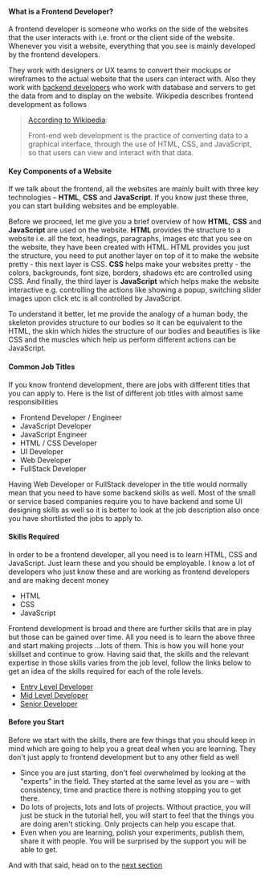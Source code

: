 #### What is a Frontend Developer?
A frontend developer is someone who works on the side of the websites that the user interacts with i.e. front or the client side of the website. Whenever you visit a website, everything that you see is mainly developed by the frontend developers. 

They work with designers or UX teams to convert their mockups or wireframes to the actual website that the users can interact with. Also they work with [backend developers](/backend) who work with database and servers to get the data from and to display on the website. Wikipedia describes frontend development as follows

> [According to Wikipedia](https://en.wikipedia.org/wiki/Front-end_web_development):
>
> Front-end web development is the practice of converting data to a graphical interface, through the use of HTML, CSS, and JavaScript, so that users can view and interact with that data.

#### Key Components of a Website
If we talk about the frontend, all the websites are mainly built with three key technologies – **HTML**, **CSS** and **JavaScript**. If you know just these three, you can start building websites and be employable. 

Before we proceed, let me give you a brief overview of how **HTML**, **CSS** and **JavaScript** are used on the website. **HTML** provides the structure to a website i.e. all the text, headings, paragraphs, images etc that you see on the website, they have been created with HTML. HTML provides you just the structure, you need to put another layer on top of it to make the website pretty - this next layer is CSS. **CSS** helps make your websites pretty - the colors, backgrounds, font size, borders, shadows etc are controlled using CSS. And finally, the third layer is **JavaScript** which helps make the website interactive e.g. controlling the actions like showing a popup, switching slider images upon click etc is all controlled by JavaScript. 

To understand it better, let me provide the analogy of a human body, the skeleton provides structure to our bodies so it can be equivalent to the HTML, the skin which hides the structure of our bodies and beautifies is like CSS and the muscles which help us perform different actions can be JavaScript.

#### Common Job Titles
If you know frontend development, there are jobs with different titles that you can apply to. Here is the list of different job titles with almost same responsibilities

* Frontend Developer / Engineer
* JavaScript Developer
* JavaScript Engineer
* HTML / CSS Developer
* UI Developer
* Web Developer
* FullStack Developer

Having Web Developer or FullStack developer in the title would normally mean that you need to have some backend skills as well. Most of the small or service based companies require you to have backend and some UI designing skills as well so it is better to look at the job description also once you have shortlisted the jobs to apply to.  

#### Skills Required
In order to be a frontend developer, all you need is to learn HTML, CSS and JavaScript. Just learn these and you should be employable. I know a lot of developers who just know these and are working as frontend developers and are making decent money
* HTML
* CSS
* JavaScript 

Frontend development is broad and there are further skills that are in play but those can be gained over time. All you need is to learn the above three and start making projects ...lots of them. This is how you will hone your skillset and continue to grow. Having said that, the skills and the relevant expertise in those skills varies from the job level, follow the links below to get an idea of the skills required for each of the role levels.

* [Entry Level Developer](/frontend/junior-developer)
* [Mid Level Developer](/frontend/mid-level-developer)
* [Senior Developer](/frontend/senior-developer)

#### Before you Start
Before we start with the skills, there are few things that you should keep in mind which are going to help you a great deal when you are learning. They don't just apply to frontend development but to any other field as well

* Since you are just starting, don't feel overwhelmed by looking at the "experts" in the field. They started at the same level as you are – with consistency, time and practice there is nothing stopping you to get there.
* Do lots of projects, lots and lots of projects. Without practice, you will just be stuck in the tutorial hell, you will start to feel that the things you are doing aren't sticking. Only projects can help you escape that.
* Even when you are learning, polish your experiments, publish them, share it with people. You will be surprised by the support you will be able to get.

And with that said, head on to the [next section](/frontend/junior-developer)  
